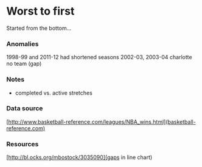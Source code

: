 # Worst to first
Started from the bottom...

### Anomalies
1998-99 and 2011-12 had shortened seasons
2002-03, 2003-04 charlotte no team (gap)

### Notes
* completed vs. active stretches 

### Data source
[http://www.basketball-reference.com/leagues/NBA_wins.html](basketball-reference.com)

### Resources
[http://bl.ocks.org/mbostock/3035090](gaps in line chart)